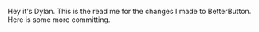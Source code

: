Hey it's Dylan. 
This is the read me for the changes I made to BetterButton. 
Here is some more committing. 
